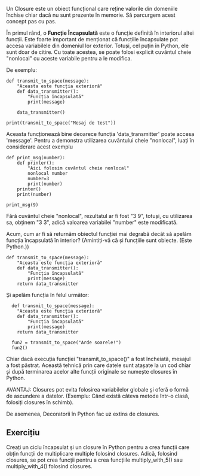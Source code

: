 Un Closure este un obiect funcțional care reține valorile din domeniile închise chiar dacă nu sunt prezente în memorie. Să parcurgem acest concept pas cu pas.

În primul rând, o **Funcție Încapsulată** este o funcție definită în interiorul altei funcții. Este foarte important de menționat că funcțiile încapsulate pot accesa variabilele din domeniul lor exterior. Totuși, cel puțin în Python, ele sunt doar de citire. Cu toate acestea, se poate folosi explicit cuvântul cheie "nonlocal" cu aceste variabile pentru a le modifica.

De exemplu:

    def transmit_to_space(message):
        "Aceasta este funcția exterioră"
        def data_transmitter():
            "Funcția încapsulată"
            print(message)
    
        data_transmitter()
    
    print(transmit_to_space("Mesaj de test"))

Aceasta funcționează bine deoarece funcția 'data_transmitter' poate accesa 'message'. Pentru a demonstra utilizarea cuvântului cheie "nonlocal", luați în considerare acest exemplu

    def print_msg(number):
        def printer():
            "Aici folosim cuvântul cheie nonlocal"
            nonlocal number
            number=3
            print(number)
        printer()
        print(number)
    
    print_msg(9)

Fără cuvântul cheie "nonlocal", rezultatul ar fi fost "3 9", totuși, cu utilizarea sa, obținem "3 3", adică valoarea variabilei "number" este modificată.

Acum, cum ar fi să returnăm obiectul funcției mai degrabă decât să apelăm funcția încapsulată în interior? (Amintiți-vă că și funcțiile sunt obiecte. (Este Python.))

    def transmit_to_space(message):
        "Aceasta este funcția exterioră"
        def data_transmitter():
            "Funcția încapsulată"
            print(message)
        return data_transmitter

Și apelăm funcția în felul următor:


      def transmit_to_space(message):
        "Aceasta este funcția exterioră"
        def data_transmitter():
            "Funcția încapsulată"
            print(message)
        return data_transmitter
        
  	  fun2 = transmit_to_space("Arde soarele!")
  	  fun2()

Chiar dacă execuția funcției "transmit_to_space()" a fost încheiată, mesajul a fost păstrat. Această tehnică prin care datele sunt atașate la un cod chiar și după terminarea acelor alte funcții originale se numește closures în Python.

AVANTAJ: Closures pot evita folosirea variabilelor globale și oferă o formă de ascundere a datelor. (Exemplu: Când există câteva metode într-o clasă, folosiți closures în schimb).

De asemenea, Decoratorii în Python fac uz extins de closures.

Exercițiu
--------

Creați un ciclu încapsulat și un closure în Python pentru a crea funcții care obțin funcții de multiplicare multiple folosind closures. Adică, folosind closures, se pot crea funcții pentru a crea funcțiile multiply_with_5() sau multiply_with_4() folosind closures.